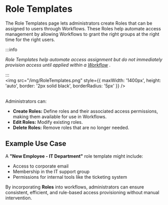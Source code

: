 # Role Templates

The Role Templates page lets administrators create Roles that can be assigned to users through Workflows. These Roles help automate access management by allowing Workflows to grant the right groups at the right time for the right users.

:::info

*Role Templates help automate access assignment but do not immediately provision access until applied within a [Workflow](/v1/workflows)
.*

:::
<br/>
<img src="/img/RoleTemplates.png" style={{ maxWidth: '1400px', height: 'auto', border: '2px solid black', borderRadius: '5px' }} />
<br/><br/>

Administrators can:

* **Create Roles:** Define roles and their associated access permissions, making them available for use in Workflows.
* **Edit Roles:** Modify existing roles.
* **Delete Roles:** Remove roles that are no longer needed.

<h2>Example Use Case</h2>

A **"New Employee - IT Department"** role template might include:

* Access to corporate email
* Membership in the IT support group
* Permissions for internal tools like the ticketing system

By incorporating **Roles** into workflows, administrators can ensure consistent, efficient, and rule-based access provisioning without manual intervention.
